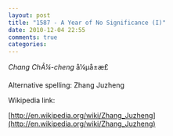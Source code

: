 ```yaml
---
layout: post
title: "1587 - A Year of No Significance (I)"
date: 2010-12-04 22:55
comments: true
categories: 
---
```


*Chang ChÃ¼-cheng* å¼µå±æ­£


Alternative spelling: Zhang Juzheng


Wikipedia link: 

[http://en.wikipedia.org/wiki/Zhang_Juzheng](http://en.wikipedia.org/wiki/Zhang_Juzheng)

